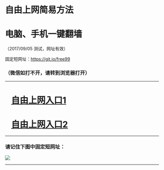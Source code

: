 ﻿# 自由上网简易方法

# 电脑、手机一键翻墙

（2017/09/05 测试，网址有效）

固定短网址：https://git.io/free99

### （微信如打不开，请转到浏览器打开）


***





# &nbsp;&nbsp; <a href="http://ft899010918.fwq-tz1001.xyz/fwqtz01.html?t=090500111319 " target="_blank">自由上网入口1</a>
# &nbsp;&nbsp; <a href="http://ft2265221723.fwq-tz1002.xyz/fwqtz02.html?t=090500112460 " target="_blank">自由上网入口2</a>
***

### 请记住下图中固定短网址：

<img src="https://s3-us-west-2.amazonaws.com/fwq-1001/yjfq-20170905okok.png" /> 


***

